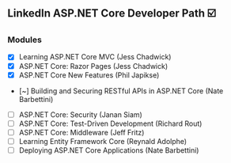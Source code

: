 #  

## LinkedIn ASP.NET Core Developer Path :ballot_box_with_check:

### Modules

- [x] Learning ASP.NET Core MVC (Jess Chadwick)
- [x] ASP.NET Core: Razor Pages (Jess Chadwick)
- [x] ASP.NET Core New Features (Phil Japikse)
- [~] Building and Securing RESTful APIs in ASP.NET Core (Nate Barbettini)
- [ ] ASP.NET Core: Security (Janan Siam)
- [ ] ASP.NET Core: Test-Driven Development (Richard Rout)
- [ ] ASP.NET Core: Middleware (Jeff Fritz)
- [ ] Learning Entity Framework Core (Reynald Adolphe)
- [ ] Deploying ASP.NET Core Applications (Nate Barbettini)